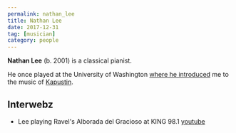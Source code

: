 ```yaml
---
permalink: nathan_lee
title: Nathan Lee
date: 2017-12-31
tag: [musician]
category: people
---
```


**Nathan Lee** (b. 2001) is a classical pianist. 

He once played at the University of Washington [where he introduced](https://music.washington.edu/events/2017-10-08/catch-rising-star-nathan-lee-piano) me to the music of [Kapustin](kapustin).

## Interwebz

* Lee playing Ravel's Alborada del Gracioso at KING 98.1 [youtube](https://www.youtube.com/watch?v=QRGsm1prcaA)
